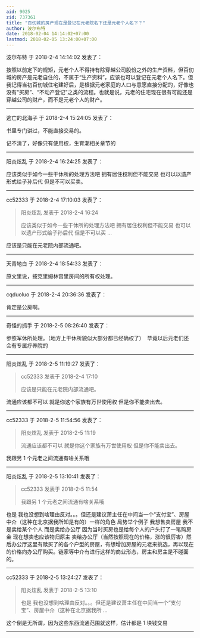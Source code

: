 ```yaml
---
aid: 9025
zid: 737361
title: "百仞城的房产现在是登记在元老院名下还是元老个人名下？"
author: 波尔布特
date: 2018-02-04 14:14:02+07:00
lastmod: 2018-02-05 13:24:00+07:00
---
```


波尔布特 于 2018-2-4 14:14:02 发表了：

按照以前定下的规矩，元老个人不得持有除穿越公司股份之外的生产资料，但百仞城的房产是元老自住的，不属于“生产资料”，应该也可以登记在元老个人名下。但我记得当初百仞城住宅建好后，是根据元老家庭的人口与意愿直接分配的，好像也没有“买房”、“不动产登记”之类的流程。也就是说，元老的住宅现在很有可能还是穿越公司的财产，而不是元老个人的财产。

---

逃亡的北海子 于 2018-2-4 15:24:05 发表了：

书里专门讲过，不能直接交易的。

记不清了，好像只有使用权，生育潮相关章节的

---

阳炎炫乱 于 2018-2-4 16:24:25 发表了：

应该类似于如今一些干休所的处理方法吧 拥有居住权利但不能交易 也可以以遗产形式给子孙后代 但是不可以买卖。

---

cc52333 于 2018-2-4 17:10:03 发表了：

> 阳炎炫乱 发表于 2018-2-4 16:24
>
> 应该类似于如今一些干休所的处理方法吧 拥有居住权利但不能交易 也可以以遗产形式给子孙后代 但是不可以买 ...

应该是只能在元老院内部流通吧。

---

天青地白 于 2018-2-4 18:54:33 发表了：

原文里说，按克里姆林宫里房间的所有权处理。

---

cqduoluo 于 2018-2-4 20:36:36 发表了：

肯定是公房啊。

---

奇怪的抓手 于 2018-2-5 08:26:40 发表了：

参照军休所处理。（地方上干休所貌似大部分都已经确权了）&nbsp;&nbsp;毕竟以后元老们还会有专属疗养院的

---

阳炎炫乱 于 2018-2-5 11:19:27 发表了：

> cc52333 发表于 2018-2-4 17:10
>
> 应该是只能在元老院内部流通吧。

流通应该都不可以 就是你这个家族有万世使用权 但是你不能卖出去。

---

cc52333 于 2018-2-5 11:54:56 发表了：

> 阳炎炫乱 发表于 2018-2-5 11:19
>
> 流通应该都不可以 就是你这个家族有万世使用权 但是你不能卖出去。

我跟另 1 个元老之间流通有啥关系哦

---

阳炎炫乱 于 2018-2-5 13:10:41 发表了：

> cc52333 发表于 2018-2-5 11:54
>
> 我跟另 1 个元老之间流通有啥关系哦

也是 我也没想到啥理由反对。。。但还是建议萧主任在中间当一个“支付宝”、房屋中介（这种在北京据我所知是有的）一样的角色 局势举个例子 我想售卖房屋 我不是卖给某个个人 而是卖给办公厅 因为当时买房也是给每个人的户头打了一笔购房金 现在想卖也应该物归原主 卖给办公厅（当然按照现在的价格，涨的很厉害）然后办公厅这里有赎买了的各个户型的房屋，有想增加房屋的元老来挑选，再以现在的价格向办公厅购买。链家等中介有进行这样的商业形态，房主和房主是不碰面的。

---

cc52333 于 2018-2-5 13:24:27 发表了：

> 阳炎炫乱 发表于 2018-2-5 13:10
>
> 也是 我也没想到啥理由反对。。。但还是建议萧主任在中间当一个“支付宝”、房屋中介（这种在北京据我所 ...

这个倒是无所谓，因为这些东西流通范围就这样，估计都是 1 块钱交易

---

